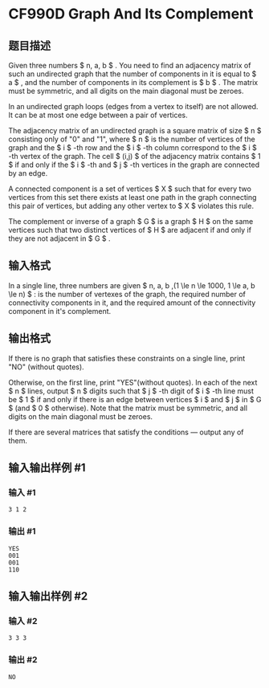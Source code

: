 # CF990D Graph And Its Complement

## 题目描述

Given three numbers $ n, a, b $ . You need to find an adjacency matrix of such an undirected graph that the number of components in it is equal to $ a $ , and the number of components in its complement is $ b $ . The matrix must be symmetric, and all digits on the main diagonal must be zeroes.

In an undirected graph loops (edges from a vertex to itself) are not allowed. It can be at most one edge between a pair of vertices.

The adjacency matrix of an undirected graph is a square matrix of size $ n $ consisting only of "0" and "1", where $ n $ is the number of vertices of the graph and the $ i $ -th row and the $ i $ -th column correspond to the $ i $ -th vertex of the graph. The cell $ (i,j) $ of the adjacency matrix contains $ 1 $ if and only if the $ i $ -th and $ j $ -th vertices in the graph are connected by an edge.

A connected component is a set of vertices $ X $ such that for every two vertices from this set there exists at least one path in the graph connecting this pair of vertices, but adding any other vertex to $ X $ violates this rule.

The complement or inverse of a graph $ G $ is a graph $ H $ on the same vertices such that two distinct vertices of $ H $ are adjacent if and only if they are not adjacent in $ G $ .

## 输入格式

In a single line, three numbers are given $ n, a, b \,(1 \le n \le 1000, 1 \le a, b \le n) $ : is the number of vertexes of the graph, the required number of connectivity components in it, and the required amount of the connectivity component in it's complement.

## 输出格式

If there is no graph that satisfies these constraints on a single line, print "NO" (without quotes).

Otherwise, on the first line, print "YES"(without quotes). In each of the next $ n $ lines, output $ n $ digits such that $ j $ -th digit of $ i $ -th line must be $ 1 $ if and only if there is an edge between vertices $ i $ and $ j $ in $ G $ (and $ 0 $ otherwise). Note that the matrix must be symmetric, and all digits on the main diagonal must be zeroes.

If there are several matrices that satisfy the conditions — output any of them.

## 输入输出样例 #1

### 输入 #1

```
3 1 2
```

### 输出 #1

```
YES
001
001
110
```

## 输入输出样例 #2

### 输入 #2

```
3 3 3
```

### 输出 #2

```
NO
```